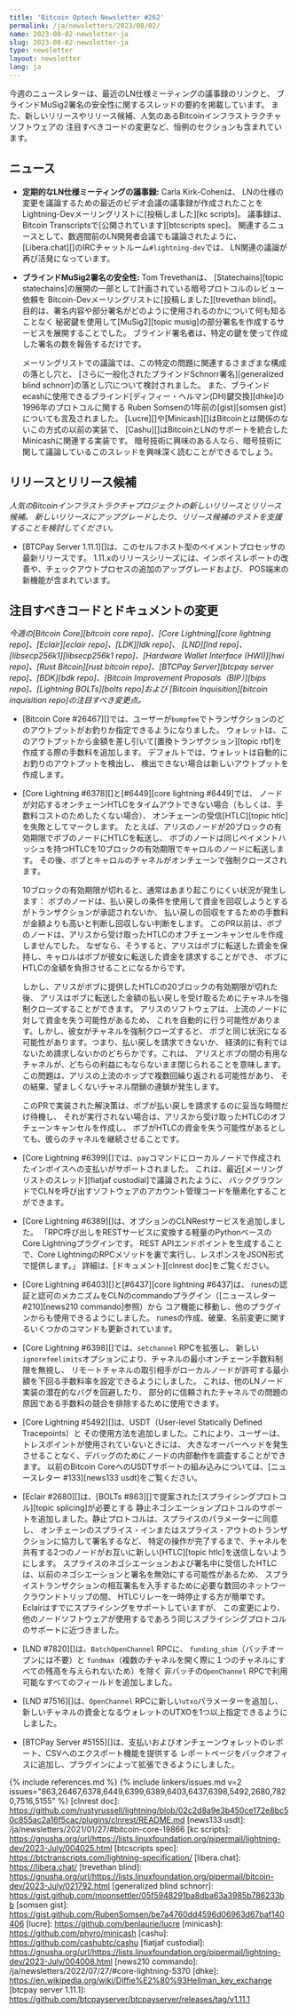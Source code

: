 ```yaml
---
title: 'Bitcoin Optech Newsletter #262'
permalink: /ja/newsletters/2023/08/02/
name: 2023-08-02-newsletter-ja
slug: 2023-08-02-newsletter-ja
type: newsletter
layout: newsletter
lang: ja
---
```

今週のニュースレターは、最近のLN仕様ミーティングの議事録のリンクと、
ブラインドMuSig2署名の安全性に関するスレッドの要約を掲載しています。
また、新しいリリースやリリース候補、人気のあるBitcoinインフラストラクチャソフトウェアの
注目すべきコードの変更など、恒例のセクションも含まれています。

## ニュース

- **定期的なLN仕様ミーティングの議事録:** Carla Kirk-Cohenは、
  LNの仕様の変更を議論するための最近のビデオ会議の議事録が作成されたことを
  Lightning-Devメーリングリストに[投稿しました][kc scripts]。
  議事録は、Bitcoin Transcriptsで[公開されています][btcscripts spec]。
  関連するニュースとして、数週間前のLN開発者会議でも議論されたように、
  [Libera.chat][]のIRCチャットルーム`#lightning-dev`では、
  LN関連の議論が再び活発になっています。

- **ブラインドMuSig2署名の安全性:** Tom Trevethanは、
  [Statechains][topic statechains]の展開の一部として計画されている暗号プロトコルのレビュー依頼を
  Bitcoin-Devメーリングリストに[投稿しました][trevethan blind]。
  目的は、署名内容や部分署名がどのように使用されるのかについて何も知ることなく
  秘密鍵を使用して[MuSig2][topic musig]の部分署名を作成するサービスを展開することでした。
  ブラインド署名者は、特定の鍵を使って作成した署名の数を報告するだけです。

  メーリングリストでの議論では、この特定の問題に関連するさまざまな構成の落とし穴と、
  [さらに一般化されたブラインドSchnorr署名][generalized blind schnorr]の落とし穴について検討されました。
  また、ブラインドecashに使用できるブラインド[ディフィー・ヘルマン(DH)鍵交換][dhke]の1996年のプロトコルに関する
  Ruben Somsenの1年前の[gist][somsen gist]についても言及されました。
  [Lucre][]や[Minicash][]はBitcoinとは関係のないこの方式の以前の実装で、
  [Cashu][]はBitcoinとLNのサポートを統合したMinicashに関連する実装です。
  暗号技術に興味のある人なら、暗号技術に関して議論しているこのスレッドを興味深く読むことができるでしょう。

## リリースとリリース候補

*人気のBitcoinインフラストラクチャプロジェクトの新しいリリースとリリース候補。
新しいリリースにアップグレードしたり、リリース候補のテストを支援することを検討してください。*

- [BTCPay Server 1.11.1][]は、このセルフホスト型のペイメントプロセッサの最新リリースです。
  1.11.xのリリースシリーズには、インボイスレポートの改善や、チェックアウトプロセスの追加のアップグレードおよび、
  POS端末の新機能が含まれています。

## 注目すべきコードとドキュメントの変更

*今週の[Bitcoin Core][bitcoin core repo]、[Core
Lightning][core lightning repo]、[Eclair][eclair repo]、[LDK][ldk repo]、
[LND][lnd repo]、[libsecp256k1][libsecp256k1 repo]、[Hardware Wallet
Interface (HWI)][hwi repo]、[Rust Bitcoin][rust bitcoin repo]、[BTCPay
Server][btcpay server repo]、[BDK][bdk repo]、[Bitcoin Improvement
Proposals（BIP）][bips repo]、[Lightning BOLTs][bolts repo]および
[Bitcoin Inquisition][bitcoin inquisition repo]の注目すべき変更点。*

- [Bitcoin Core #26467][]では、ユーザーが`bumpfee`でトランザクションのどのアウトプットがお釣りか指定できるようになりました。
  ウォレットは、このアウトプットから金額を差し引いて[置換トランザクション][topic rbf]を作成する際の手数料を追加します。
  デフォルトでは、ウォレットは自動的にお釣りのアウトプットを検出し、
  検出できない場合は新しいアウトプットを作成します。

- [Core Lightning #6378][]と[#6449][core lightning #6449]では、
  ノードが対応するオンチェーンHTLCをタイムアウトできない場合（もしくは、手数料コストのためしたくない場合）、
  オンチェーンの受信[HTLC][topic htlc]を失敗としてマークします。
  たとえば、アリスのノードが20ブロックの有効期限でボブのノードにHTLCを転送し、
  ボブのノードは同じペイメントハッシュを持つHTLCを10ブロックの有効期限でキャロルのノードに転送します。
  その後、ボブとキャロルのチャネルがオンチェーンで強制クローズされます。

  10ブロックの有効期限が切れると、通常はあまり起こりにくい状況が発生します：
  ボブのノードは、払い戻しの条件を使用して資金を回収しようとするがトランザクションが承認されないか、
  払い戻しの回収をするための手数料が金額よりも高いと判断し回収しない判断をします。
  このPR以前は、ボブのノードは、アリスから受け取ったHTLCのオフチェーンキャンセルを作成しませんでした。
  なぜなら、そうすると、アリスはボブに転送した資金を保持し、キャロルはボブが彼女に転送した資金を請求することができ、
  ボブにHTLCの金額を負担させることになるからです。

  しかし、アリスがボブに提供したHTLCの20ブロックの有効期限が切れた後、
  アリスはボブに転送した金額の払い戻しを受け取るためにチャネルを強制クローズすることができます。
  アリスのソフトウェアは、上流のノードに対して資金を失う可能性があるため、
  これを自動的に行う可能性があります。しかし、彼女がチャネルを強制クローズすると、
  ボブと同じ状況になる可能性があります。つまり、払い戻しを請求できないか、
  経済的に有利ではないため請求しないかのどちらかです。これは、
  アリスとボブの間の有用なチャネルが、どちらの利益にもならないまま閉じられることを意味します。
  この問題は、アリスの上流のホップで複数回繰り返される可能性があり、
  その結果、望ましくないチャネル閉鎖の連鎖が発生します。

  このPRで実装された解決策は、ボブが払い戻しを請求するのに妥当な時間だけ待機し、
  それが実行されない場合は、アリスから受け取ったHTLCのオフチェーンキャンセルを作成し、
  ボブがHTLCの資金を失う可能性があるとしても、彼らのチャネルを継続させることです。

- [Core Lightning #6399][]では、`pay`コマンドにローカルノードで作成されたインボイスへの支払いがサポートされました。
  これは、最近[メーリングリストのスレッド][fiatjaf custodial]で議論されたように、
  バックグラウンドでCLNを呼び出すソフトウェアのアカウント管理コードを簡素化することができます。

- [Core Lightning #6389][]は、オプションのCLNRestサービスを追加しました。
  「RPC呼び出しをRESTサービスに変換する軽量のPythonベースのCore Lightningプラグインです。
  REST APIエンドポイントを生成することで、Core LightningのRPCメソッドを裏で実行し、レスポンスをJSON形式で提供します。」
  詳細は、[ドキュメント][clnrest doc]をご覧ください。

- [Core Lightning #6403][]と[#6437][core lightning #6437]は、
  runesの認証と認可のメカニズムをCLNのcommandoプラグイン（[ニュースレター #210][news210 commando]参照）から
  コア機能に移動し、他のプラグインからも使用できるようにしました。
  runesの作成、破棄、名前変更に関するいくつかのコマンドも更新されています。

- [Core Lightning #6398][]では、`setchannel` RPCを拡張し、
  新しい`ignorefeelimits`オプションにより、チャネルの最小オンチェーン手数料制限を無視し、
  リモートチャネルの取引相手がローカルノードが許可する最小額を下回る手数料率を設定できるようにしました。
  これは、他のLNノード実装の潜在的なバグを回避したり、
  部分的に信頼されたチャネルでの問題の原因である手数料の競合を排除するために使用できます。

- [Core Lightning #5492][]は、USDT（User-level Statically Defined Tracepoints）と
  その使用方法を追加しました。これにより、ユーザーは、トレスポイントが使用されていないときには、
  大きなオーバーヘッドを発生させることなく、デバッグのためにノードの内部動作を調査することができます。
  以前のBitcoin CoreへのUSDTサポートの組み込みについては、[ニュースレター #133][news133 usdt]をご覧ください。

- [Eclair #2680][]は、[BOLTs #863][]で提案された[スプライシングプロトコル][topic splicing]が必要とする
  静止ネゴシエーションプロトコルのサポートを追加しました。静止プロトコルは、スプライスのパラメーターに同意し、
  オンチェーンのスプライス・インまたはスプライス・アウトのトランザクションに協力して署名するなど、
  特定の操作が完了するまで、チャネルを共有する2つのノードがお互いに新しい[HTLC][topic htlc]を送信しないようにします。
  スプライスのネゴシエーションおよび署名中に受信したHTLCは、以前のネゴシエーションと署名を無効にする可能性があるため、
  スプライストランザクションの相互署名を入手するために必要な数回のネットワークラウンドトリップの間、
  HTLCリレーを一時停止する方が簡単です。Eclairはすでにスプライシングをサポートしていますが、
  この変更により、他のノードソフトウェアが使用するであろう同じスプライシングプロトコルのサポートに近づきました。

- [LND #7820][]は、`BatchOpenChannel` RPCに、
  `funding_shim`（バッチオープンには不要）と
  `fundmax`（複数のチャネルを開く際に１つのチャネルにすべての残高を与えられないため）を除く
  非バッチの`OpenChannel` RPCで利用可能なすべてのフィールドを追加しました。

- [LND #7516][]は、`OpenChannel` RPCに新しい`utxo`パラメーターを追加し、
  新しいチャネルの資金となるウォレットのUTXOを1つ以上指定できるようにしました。

- [BTCPay Server #5155][]は、支払いおよびオンチェーンウォレットのレポート、CSVへのエクスポート機能を提供する
  レポートページをバックオフィスに追加し、プラグインによって拡張できるようにしました。

{% include references.md %}
{% include linkers/issues.md v=2 issues="863,26467,6378,6449,6399,6389,6403,6437,6398,5492,2680,7820,7516,5155" %}
[clnrest doc]: https://github.com/rustyrussell/lightning/blob/02c2d8a9e3b450ce172e8bc50c855ac2a16f5cac/plugins/clnrest/README.md
[news133 usdt]: /ja/newsletters/2021/01/27/#bitcoin-core-19866
[kc scripts]: https://gnusha.org/url/https://lists.linuxfoundation.org/pipermail/lightning-dev/2023-July/004025.html
[btcscripts spec]: https://btctranscripts.com/lightning-specification/
[libera.chat]: https://libera.chat/
[trevethan blind]: https://gnusha.org/url/https://lists.linuxfoundation.org/pipermail/bitcoin-dev/2023-July/021792.html
[generalized blind schnorr]: https://gist.github.com/moonsettler/05f5948291ba8dba63a3985b786233bb
[somsen gist]: https://gist.github.com/RubenSomsen/be7a4760dd4596d06963d67baf140406
[lucre]: https://github.com/benlaurie/lucre
[minicash]: https://github.com/phyro/minicash
[cashu]: https://github.com/cashubtc/cashu
[fiatjaf custodial]: https://gnusha.org/url/https://lists.linuxfoundation.org/pipermail/lightning-dev/2023-July/004008.html
[news210 commando]: /ja/newsletters/2022/07/27/#core-lightning-5370
[dhke]: https://en.wikipedia.org/wiki/Diffie%E2%80%93Hellman_key_exchange
[btcpay server 1.11.1]: https://github.com/btcpayserver/btcpayserver/releases/tag/v1.11.1

